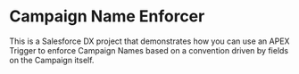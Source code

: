 # Campaign Name Enforcer

This is a Salesforce DX project that demonstrates how you can use an APEX Trigger to enforce Campaign Names based on a convention driven by fields on the Campaign itself.